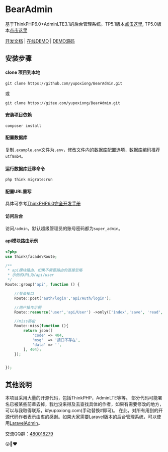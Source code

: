 # BearAdmin
基于ThinkPHP6.0+AdminLTE3.1的后台管理系统。TP5.1版本[点击这里](https://github.com/yupoxiong/BearAdmin/tree/thinkphp5.1), TP5.0版本[点击这里](https://github.com/yupoxiong/BearAdmin/tree/thinkphp5.0)


 [开发文档](https://www.kancloud.cn/codebear/admin_tp6) |
  [在线DEMO](https://demo.bearadmin.com/) |  [DEMO源码](https://github.com/yupoxiong/AdminDemo) 

## 安装步骤
#### clone 项目到本地
```
git clone https://github.com/yupoxiong/BearAdmin.git
```
或
```
git clone https://gitee.com/yupoxiong/BearAdmin.git
```

#### 安装项目依赖
```
composer install
```

#### 配置数据库
复制`.example.env`文件为`.env`，修改文件内的数据库配置选项，数据库编码推荐`utf8mb4`。

#### 运行数据库迁移命令
```
php think migrate:run
``` 

#### 配置URL重写
具体可参考[ThinkPHP6.0完全开发手册](https://www.kancloud.cn/manual/thinkphp6_0)

#### 访问后台
访问`/admin`，默认超级管理员的账号密码都为`super_admin`。


#### api模块路由示例
```php
<?php
use think\facade\Route;

/**
 * api模块路由，如果不需要路由的直接忽略
 * 示例的URL为/api/user
 */
Route::group('api', function () {

    //登录接口
    Route::post('auth/login','api/Auth/login');

    //用户操作示例
    Route::resource('user','api/User') ->only(['index','save', 'read', 'update','delete']);

    //miss路由
    Route::miss(function (){
        return json([
            'code' => 404,
            'msg'  => '接口不存在',
            'data' => '',
        ], 404);
    });


});

```

## 其他说明
本项目采用大量的开源代码，包括ThinkPHP，AdminLTE等等。
部分代码可能署名已被某些前辈去掉，我也没来得及去查找具体的作者，如果有需要修改的地方，可以与我取得联系，i#yupoxiong.com(手动替换#即可)。
在此，对所有用到的开源代码作者表示由衷的感谢。如果大家需要Laravel版本的后台管理系统，可以使用[LaravelAdmin](https://github.com/yuxingfei/LaravelAdmin)。

交流QQ群：[480018279](//shang.qq.com/wpa/qunwpa?idkey=2e8674491df685dab9f634773b72ce8ed7df033aed7cbf194cda95dd4ad45737)

:stuck_out_tongue::bear::heart:
